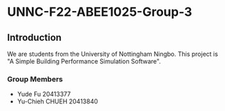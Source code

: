 # UNNC-F22-ABEE1025-Group-3
## Introduction
We are students from the University of Nottingham Ningbo. This project is "A Simple Building Performance Simulation Software".

### Group Members

* Yude Fu 20413377
* Yu-Chieh CHUEH 20413840
